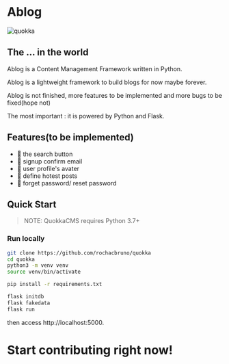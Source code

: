 # Ablog

![quokka](https://github.com/rochacbruno/quokka/raw/master/docs/emoji_small.png)

## The ... in the world

Ablog is a Content Management Framework written in Python.

Ablog is a lightweight framework to build blogs for now maybe forever.

Ablog is not finished, more features to be implemented and more bugs to be fixed(hope not)

The most important : it is powered by Python and Flask.

## Features(to be implemented)

- :black_square_button: the search button
- :black_square_button: signup confirm email
- :black_square_button: user profile's avater
- :black_square_button: define hotest posts
- :black_square_button: forget password/ reset password

## Quick Start


> NOTE: QuokkaCMS requires Python 3.7+


### Run locally

```bash
git clone https://github.com/rochacbruno/quokka
cd quokka
python3 -m venv venv
source venv/bin/activate

pip install -r requirements.txt

flask initdb
flask fakedata
flask run

```

then access http://localhost:5000.


# Start contributing right now!